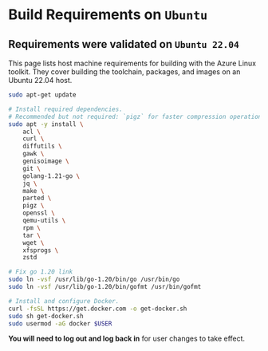 
# Build Requirements on `Ubuntu`

## Requirements were validated on `Ubuntu 22.04`

This page lists host machine requirements for building with the Azure Linux toolkit. They cover building the toolchain, packages, and images on an Ubuntu 22.04 host.

```bash
sudo apt-get update

# Install required dependencies.
# Recommended but not required: `pigz` for faster compression operations.
sudo apt -y install \
    acl \
    curl \
    diffutils \
    gawk \
    genisoimage \
    git \
    golang-1.21-go \
    jq \
    make \
    parted \
    pigz \
    openssl \
    qemu-utils \
    rpm \
    tar \
    wget \
    xfsprogs \
    zstd

# Fix go 1.20 link
sudo ln -vsf /usr/lib/go-1.20/bin/go /usr/bin/go
sudo ln -vsf /usr/lib/go-1.20/bin/gofmt /usr/bin/gofmt

# Install and configure Docker.
curl -fsSL https://get.docker.com -o get-docker.sh
sudo sh get-docker.sh
sudo usermod -aG docker $USER
```

**You will need to log out and log back in** for user changes to take effect.
